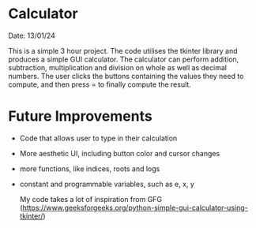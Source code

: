 # Calculator
Date: 13/01/24

This is a simple 3 hour project. The code utilises the tkinter library and produces a simple GUI calculator. The calculator can perform addition, subtraction, multiplication and division on whole as well as decimal numbers. The user clicks the buttons containing the values they need to compute, and then press = to finally compute the result.

# Future Improvements
- Code that allows user to type in their calculation
- More aesthetic UI, including button color and cursor changes
- more functions, like indices, roots and logs
- constant and programmable variables, such as e, x, y

  My code takes a lot of inspiration from GFG (https://www.geeksforgeeks.org/python-simple-gui-calculator-using-tkinter/)
